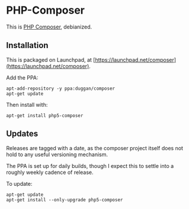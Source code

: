 # PHP-Composer

This is [PHP Composer](https://github.com/composer/composer), debianized.

## Installation

This is packaged on Launchpad, at [https://launchpad.net/composer](https://launchpad.net/composer).

Add the PPA:

```
apt-add-repository -y ppa:duggan/composer
apt-get update
```

Then install with:

```
apt-get install php5-composer
```

## Updates

Releases are tagged with a date, as the composer project itself does not hold
to any useful versioning mechanism.

The PPA is set up for daily builds, though I expect this to settle into a
roughly weekly cadence of release.

To update:

```
apt-get update
apt-get install --only-upgrade php5-composer
```
